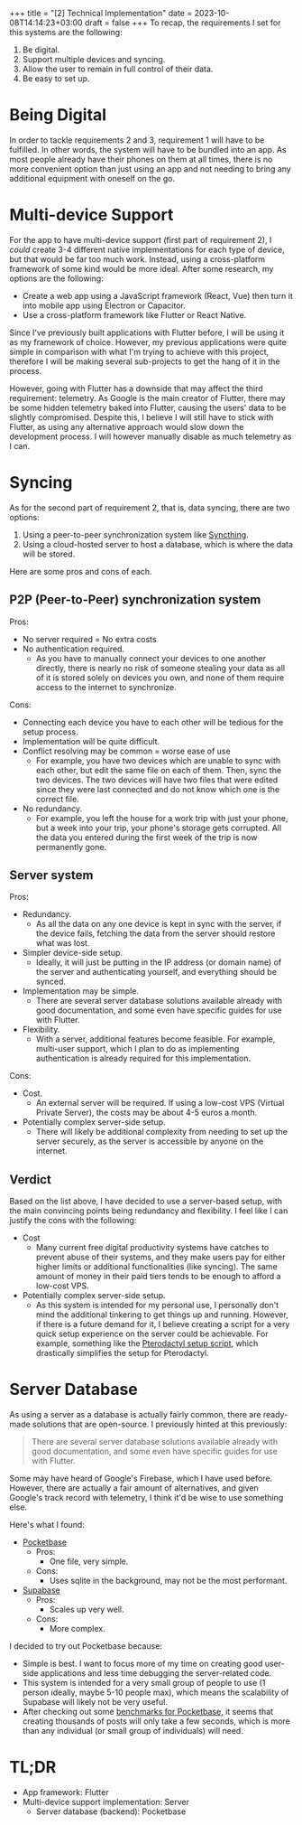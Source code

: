 +++
title = "[2] Technical Implementation"
date = 2023-10-08T14:14:23+03:00
draft = false
+++
To recap, the requirements I set for this systems are the following:
1. Be digital.
2. Support multiple devices and syncing.
3. Allow the user to remain in full control of their data.
4. Be easy to set up.

# Being Digital

In order to tackle requirements 2 and 3, requirement 1 will have to be fulfilled. In other words, the system will have to be bundled into an app. As most people already have their phones on them at all times, there is no more convenient option than just using an app and not needing to bring any additional equipment with oneself on the go.

# Multi-device Support

For the app to have multi-device support (first part of requirement 2), I *could* create 3-4 different native implementations for each type of device, but that would be far too much work. Instead, using a cross-platform framework of some kind would be more ideal. After some research, my options are the following:
- Create a web app using a JavaScript framework (React, Vue) then turn it into mobile app using Electron or Capacitor.
- Use a cross-platform framework like Flutter or React Native.

Since I've previously built applications with Flutter before, I will be using it as my framework of choice. However, my previous applications were quite simple in comparison with what I'm trying to achieve with this project, therefore I will be making several sub-projects to get the hang of it in the process.

However, going with Flutter has a downside that may affect  the third requirement: telemetry. As Google is the main creator of Flutter, there may be some hidden telemetry baked into Flutter, causing the users' data to be slightly compromised. Despite this, I believe I will still have to stick with Flutter, as using any alternative approach would slow down the development process. I will however manually disable as much telemetry as I can.

# Syncing

As for the second part of requirement 2, that is, data syncing, there are two options:
1. Using a peer-to-peer synchronization system like [Syncthing](https://syncthing.net/).
2. Using a cloud-hosted server to host a database, which is where the data will be stored.

Here are some pros and cons of each.

## P2P (Peer-to-Peer) synchronization system

Pros:
- No server required = No extra costs
- No authentication required.
	- As you have to manually connect your devices to one another directly, there is nearly no risk of someone stealing your data as all of it is stored solely on devices you own, and none of them require access to the internet to synchronize.

Cons:
- Connecting each device you have to each other will be tedious for the setup process.
- Implementation will be quite difficult.
- Conflict resolving may be common = worse ease of use
	- For example, you have two devices which are unable to sync with each other, but edit the same file on each of them. Then, sync the two devices. The two devices will have two files that were edited since they were last connected and do not know which one is the correct file.
- No redundancy.
	- For example, you left the house for a work trip with just your phone, but a week into your trip, your phone's storage gets corrupted. All the data you entered during the first week of the trip is now permanently gone.

## Server system

Pros:
- Redundancy.
	- As all the data on any one device is kept in sync with the server, if the device fails, fetching the data from the server should restore what was lost.
- Simpler device-side setup.
	- Ideally, it will just be putting in the IP address (or domain name) of the server and authenticating yourself, and everything should be synced.
- Implementation may be simple.
	- There are several server database solutions available already with good documentation, and some even have specific guides for use with Flutter.
- Flexibility.
	- With a server, additional features become feasible. For example, multi-user support, which I plan to do as implementing authentication is already required for this implementation.

Cons:
- Cost.
	- An external server will be required. If using a low-cost VPS (Virtual Private Server), the costs may be about 4-5 euros a month.
- Potentially complex server-side setup.
	- There will likely be additional complexity from needing to set up the server securely, as the server is accessible by anyone on the internet.

## Verdict

Based on the list above, I have decided to use a server-based setup, with the main convincing points being redundancy and flexibility. I feel like I can justify the cons with the following:
- Cost
	- Many current free digital productivity systems have catches to prevent abuse of their systems, and they make users pay for either higher limits or additional functionalities (like syncing). The same amount of money in their paid tiers tends to be enough to afford a low-cost VPS.
- Potentially complex server-side setup.
	- As this system is intended for my personal use, I personally don't mind the additional tinkering to get things up and running. However, if there is a future demand for it, I believe creating a script for a very quick setup experience on the server could be achievable. For example, something like the [Pterodactyl setup script](https://github.com/pterodactyl-installer/pterodactyl-installer), which drastically simplifies the setup for Pterodactyl.

# Server Database

As using a server as a database is actually fairly common, there are ready-made solutions that are open-source. I previously hinted at this previously:

> There are several server database solutions available already with good documentation, and some even have specific guides for use with Flutter.

Some may have heard of Google's Firebase, which I have used before. However, there are actually a fair amount of alternatives, and given Google's track record with telemetry, I think it'd be wise to use something else.

Here's what I found:
- [Pocketbase](https://pocketbase.io/)
	- Pros:
		- One file, very simple.
	- Cons:
		- Uses sqlite in the background, may not be the most performant.
- [Supabase](https://supabase.com/)
	- Pros:
		- Scales up very well.
	- Cons:
		- More complex.

I decided to try out Pocketbase because:
- Simple is best. I want to focus more of my time on creating good user-side applications and less time debugging the server-related code.
- This system is intended for a very small group of people to use (1 person ideally, maybe 5-10 people max), which means the scalability of Supabase will likely not be very useful.
- After checking out some [benchmarks for Pocketbase](https://github.com/pocketbase/benchmarks/blob/master/results/hetzner_cax11_cgo.md), it seems that creating thousands of posts will only take a few seconds, which is more than any individual (or small group of individuals) will need.

# TL;DR

- App framework: Flutter
- Multi-device support implementation: Server
	- Server database (backend): Pocketbase
